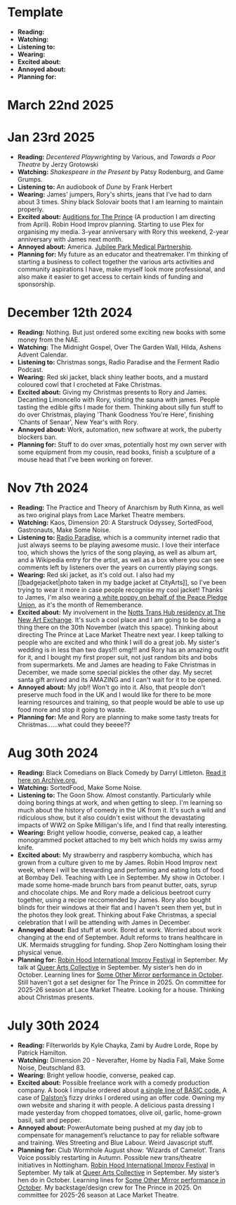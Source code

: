 # Template
- **Reading:** 
- **Watching:** 
- **Listening to:** 
- **Wearing:** 
- **Excited about:** 
- **Annoyed about:** 
- **Planning for:**

# March 22nd 2025


# Jan 23rd 2025
- **Reading:** *Decentered Playwrighting* by Various, and *Towards a Poor Theatre* by Jerzy Grotowski
- **Watching:** *Shakespeare in the Present* by Patsy Rodenburg, and Game Grumps.
- **Listening to:** An audiobook of *Dune* by Frank Herbert
- **Wearing:** James' jumpers, Rory's shirts, jeans that I've had to darn about 3 times. Shiny black Solovair boots that I am learning to maintain properly.
- **Excited about:** [Auditions for The Prince](https://lacemarkettheatre.co.uk/LaceMarketTheatre.dll/WhatsOn?EventType=0&Event=6667559) (A production I am directing from April). Robin Hood Improv planning. Starting to use Plex for organising my media. 3-year anniversary with Rory this weekend, 2-year anniversary with James next month.
- **Annoyed about:** America. [Jubilee Park Medical Partnership](https://metro.co.uk/2025/01/18/trans-patients-face-detransition-gp-abruptly-withdraws-treatment-22364100/). 
- **Planning for:** My future as an educator and theatremaker. I'm thinking of starting a business to collect together the various arts activities and community aspirations I have, make myself look more professional, and also make it easier to get access to certain kinds of funding and sponsorship.

# December 12th 2024
- **Reading:** Nothing. But just ordered some exciting new books with some money from the NAE.
- **Watching:** The Midnight Gospel, Over The Garden Wall, Hilda, Ashens Advent Calendar.
- **Listening to:** Christmas songs, Radio Paradise and the Ferment Radio Podcast.
- **Wearing:** Red ski jacket, black shiny leather boots, and a mustard coloured cowl that I crocheted at Fake Christmas.
- **Excited about:** Giving my Christmas presents to Rory and James. Decanting Limoncello with Rory, visiting the sauna with james. People tasting the edible gifts I made for them. Thinking about silly fun stuff to do over Christmas, playing 'Thank Goodness You're Here', finishing 'Chants of Senaar', New Year's with Rory. 
- **Annoyed about:** Work, automation, new software at work, the puberty blockers ban.
- **Planning for:** Stuff to do over xmas, potentially host my own server with some equipment from my cousin, read books, finish a sculpture of a mouse head that I've been working on forever.

# Nov 7th 2024
- **Reading:** The Practice and Theory of Anarchism by Ruth Kinna, as well as two original plays from Lace Market Theatre members.
- **Watching:** Kaos, Dimension 20: A Starstruck Odyssey, SortedFood, Gastronauts, Make Some Noise.
- **Listening to:** [Radio Paradise](https://radioparadise.com/), which is a community internet radio that just always seems to be playing awesome music. I love their interface too, which shows the lyrics of the song playing, as well as album art, and a Wikipedia entry for the artist, as well as a box where you can see comments left by listeners over the years on currently playing songs.
- **Wearing:** Red ski jacket, as it's cold out. I also had my [[badgejacket|photo taken in my badge jacket at CityArts]], so I've been trying to wear it more in case people recognise my cool jacket! Thanks to James, I'm also wearing [a white poppy on behalf of the Peace Pledge Union](https://www.ppu.org.uk/remembrance-white-poppies), as it's the month of Rememberance.
- **Excited about:** My involvement in the [Notts Trans Hub residency at The New Art Exchange](https://www.nae.org.uk/reside-notts-trans-hub/). It's such a cool place and I am going to be doing a thing there on the 30th November (watch this space). Thinking about directing The Prince at Lace Market Theatre next year. I keep talking to people who are excited and who think I will do a great job. My sister's wedding is in less than two days!!! omg!!! and Rory has an amazing outfit for it, and I bought my first proper suit, not just random bits and bobs from supermarkets. Me and James are heading to Fake Christmas in December, we made some special pickles the other day. My secret santa gift arrived and its AMAZING and I can't wait for it to be opened.
- **Annoyed about:** My job!! Won't go into it. Also, that people don't preserve much food in the UK and I would like for there to be more learning resources and training, so that people would be able to use up food more and stop it going to waste.
- **Planning for:**  Me and Rory are planning to make some tasty treats for Christmas......what could they beeee??

# Aug 30th 2024
- **Reading:** Black Comedians on Black Comedy by Darryl Littleton. [Read it here on Archive.org.](https://archive.org/details/blackcomedianson00litt)
- **Watching:** SortedFood, Make Some Noise.
- **Listening to:** The Goon Show. Almost constantly. Particularly while doing boring things at work, and when getting to sleep. I'm learning so much about the history of comedy in the UK from it. It's such a wild and ridiculous show, but it also couldn't exist without the devastating impacts of WW2 on Spike Milligan's life, and I find that really interesting.
- **Wearing:** Bright yellow hoodie, converse, peaked cap, a leather monogrammed pocket attached to my belt which holds my swiss army knife.
- **Excited about:** My strawberry and raspberry kombucha, which has grown from a culture given to me by James. Robin Hood Improv next week, where I will be stewarding and perfoming and eating lots of food at Bombay Deli. Teaching with Lee in September. My show in October. I made some home-made brunch bars from peanut butter, oats, syrup and chocolate chips. Me and Rory made a delicious beetroot curry together, using a recipe reccomended by James. Rory also bought blinds for their windows at their flat and I haven't seen them yet, but in the photos they look great. Thinking about Fake Christmas, a special celebration that I will be attending with James in December.
- **Annoyed about:** Bad stuff at work. Bored at work. Worried about work changing at the end of September. Adult reforms to trans healthcare in UK. Mermaids struggling for funding. Shop Zero Nottingham losing their physical venue.
- **Planning for:** [Robin Hood International Improv Festival](https://www.robinhoodimprov.co.uk/) in September. My talk at [Queer Arts Collective](https://nottinghamplayhouse.co.uk/project/nottinghams-queer-arts-collective/) in September.  My sister’s hen do in October. Learning lines for [Some Other Mirror performance in October](https://lambethfringe.com/events/some-other-mirrors). Still haven't got a set designer for The Prince in 2025. On committee for 2025-26 season at Lace Market Theatre. Looking for a house. Thinking about Christmas presents.

# July 30th 2024
- **Reading:** Filterworlds by Kyle Chayka, Zami by Audre Lorde, Rope by Patrick Hamilton.
- **Watching:** Dimension 20 - Neverafter, Home by Nadia Fall, Make Some Noise, Deutschland 83. 
- **Wearing:** Bright yellow hoodie, converse, peaked cap.
- **Excited about:** Possible freelance work with a comedy production company. A book I impulse ordered about [a single line of BASIC code.](https://10print.org/) A case of [Dalston’s](https://dalstons.com/) fizzy drinks I ordered using an offer code. Owning my own website and sharing it with people. A delicious pasta dressing I made yesterday from chopped tomatoes, olive oil, garlic, home-grown basil, salt and pepper.
- **Annoyed about:** PowerAutomate being pushed at my day job to compensate for management’s reluctance to pay for reliable software and training. Wes Streeting and Blue Labour. Weird Javascript stuff. 
- **Planning for:** Club Wormhole August show: ‘Wizards of Camelot’. Trans Voice possibly restarting in Autumn. Possible new trans/theatre initiatives in Nottingham. [Robin Hood International Improv Festival](https://www.robinhoodimprov.co.uk/) in September. My talk at [Queer Arts Collective](https://nottinghamplayhouse.co.uk/project/nottinghams-queer-arts-collective/) in September.  My sister’s hen do in October. Learning lines for [Some Other Mirror performance in October](https://lambethfringe.com/events/some-other-mirrors). My backstage/design crew for The Prince in 2025. On committee for 2025-26 season at Lace Market Theatre.